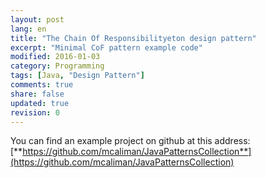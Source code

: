 ```yaml
---
layout: post
lang: en
title: "The Chain Of Responsibilityeton design pattern"
excerpt: "Minimal CoF pattern example code"
modified: 2016-01-03
category: Programming
tags: [Java, "Design Pattern"]
comments: true
share: false
updated: true
revision: 0
---
```



You can find an example project on github at this address:
[**https://github.com/mcaliman/JavaPatternsCollection**](https://github.com/mcaliman/JavaPatternsCollection)

